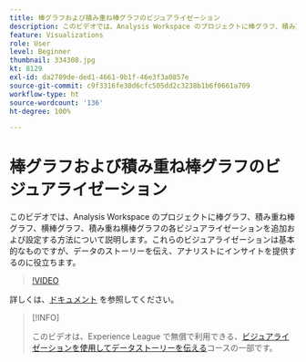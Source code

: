 ```yaml
---
title: 棒グラフおよび積み重ね棒グラフのビジュアライゼーション
description: このビデオでは、Analysis Workspace のプロジェクトに棒グラフ、積み重ね棒グラフ、横棒グラフ、積み重ね横棒グラフの各ビジュアライゼーションを追加および設定する方法について説明します。これらのビジュアライゼーションは基本的なものですが、データのストーリーを伝え、アナリストにインサイトを提供するのに役立ちます。
feature: Visualizations
role: User
level: Beginner
thumbnail: 334308.jpg
kt: 8129
exl-id: da2789de-ded1-4661-9b1f-46e3f3a0857e
source-git-commit: c9f3316fe30d6cfc505dd2c3238b1b6f0661a709
workflow-type: ht
source-wordcount: '136'
ht-degree: 100%

---
```


# 棒グラフおよび積み重ね棒グラフのビジュアライゼーション

このビデオでは、Analysis Workspace のプロジェクトに棒グラフ、積み重ね棒グラフ、横棒グラフ、積み重ね横棒グラフの各ビジュアライゼーションを追加および設定する方法について説明します。これらのビジュアライゼーションは基本的なものですが、データのストーリーを伝え、アナリストにインサイトを提供するのに役立ちます。

>[!VIDEO](https://video.tv.adobe.com/v/334308/?quality=12&learn=on)

詳しくは、[ドキュメント](https://experienceleague.adobe.com/docs/analytics/analyze/analysis-workspace/visualizations/bar.html?lang=ja) を参照してください。

>[!INFO]
>
> このビデオは、Experience League で無償で利用できる、[ビジュアライゼーションを使用してデータストーリーを伝える](https://experienceleague.adobe.com/?recommended=Analytics-U-1-2021.1.visualizations&amp;lang=ja)コースの一部です。
